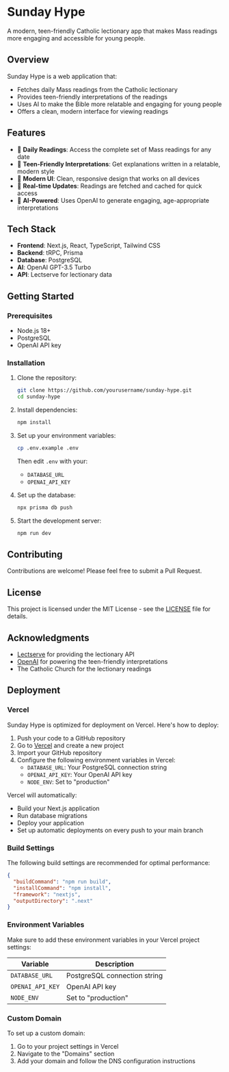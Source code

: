 # Sunday Hype

A modern, teen-friendly Catholic lectionary app that makes Mass readings more engaging and accessible for young people.

## Overview

Sunday Hype is a web application that:
- Fetches daily Mass readings from the Catholic lectionary
- Provides teen-friendly interpretations of the readings
- Uses AI to make the Bible more relatable and engaging for young people
- Offers a clean, modern interface for viewing readings

## Features

- 📖 **Daily Readings**: Access the complete set of Mass readings for any date
- 🎯 **Teen-Friendly Interpretations**: Get explanations written in a relatable, modern style
- 📱 **Modern UI**: Clean, responsive design that works on all devices
- 🔄 **Real-time Updates**: Readings are fetched and cached for quick access
- 🤖 **AI-Powered**: Uses OpenAI to generate engaging, age-appropriate interpretations

## Tech Stack

- **Frontend**: Next.js, React, TypeScript, Tailwind CSS
- **Backend**: tRPC, Prisma
- **Database**: PostgreSQL
- **AI**: OpenAI GPT-3.5 Turbo
- **API**: Lectserve for lectionary data

## Getting Started

### Prerequisites

- Node.js 18+
- PostgreSQL
- OpenAI API key

### Installation

1. Clone the repository:
   ```bash
   git clone https://github.com/yourusername/sunday-hype.git
   cd sunday-hype
   ```

2. Install dependencies:
   ```bash
   npm install
   ```

3. Set up your environment variables:
   ```bash
   cp .env.example .env
   ```
   Then edit `.env` with your:
   - `DATABASE_URL`
   - `OPENAI_API_KEY`

4. Set up the database:
   ```bash
   npx prisma db push
   ```

5. Start the development server:
   ```bash
   npm run dev
   ```

## Contributing

Contributions are welcome! Please feel free to submit a Pull Request.

## License

This project is licensed under the MIT License - see the [LICENSE](LICENSE) file for details.

## Acknowledgments

- [Lectserve](https://www.lectserve.com/) for providing the lectionary API
- [OpenAI](https://openai.com/) for powering the teen-friendly interpretations
- The Catholic Church for the lectionary readings

## Deployment

### Vercel

Sunday Hype is optimized for deployment on Vercel. Here's how to deploy:

1. Push your code to a GitHub repository
2. Go to [Vercel](https://vercel.com) and create a new project
3. Import your GitHub repository
4. Configure the following environment variables in Vercel:
   - `DATABASE_URL`: Your PostgreSQL connection string
   - `OPENAI_API_KEY`: Your OpenAI API key
   - `NODE_ENV`: Set to "production"

Vercel will automatically:
- Build your Next.js application
- Run database migrations
- Deploy your application
- Set up automatic deployments on every push to your main branch

### Build Settings

The following build settings are recommended for optimal performance:

```json
{
  "buildCommand": "npm run build",
  "installCommand": "npm install",
  "framework": "nextjs",
  "outputDirectory": ".next"
}
```

### Environment Variables

Make sure to add these environment variables in your Vercel project settings:

| Variable | Description |
|----------|-------------|
| `DATABASE_URL` | PostgreSQL connection string |
| `OPENAI_API_KEY` | OpenAI API key |
| `NODE_ENV` | Set to "production" |

### Custom Domain

To set up a custom domain:
1. Go to your project settings in Vercel
2. Navigate to the "Domains" section
3. Add your domain and follow the DNS configuration instructions

